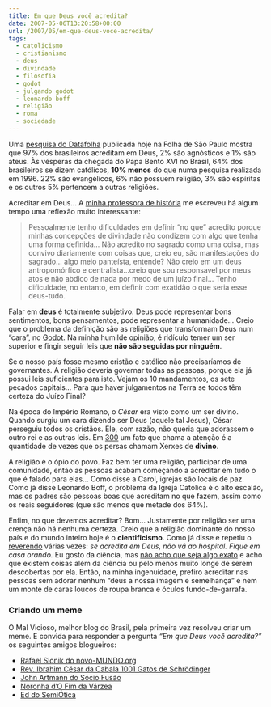 ```yaml
---
title: Em que Deus você acredita?
date: 2007-05-06T13:20:58+00:00
url: /2007/05/em-que-deus-voce-acredita/
tags:
  - catolicismo
  - cristianismo
  - deus
  - divindade
  - filosofia
  - godot
  - julgando godot
  - leonardo boff
  - religião
  - roma
  - sociedade
---
```


Uma [pesquisa do Datafolha][1] publicada hoje na Folha de São Paulo mostra que 97% dos brasileiros acreditam em Deus, 2% são agnósticos e 1% são ateus. Às vésperas da chegada do Papa Bento XVI no Brasil, 64% dos brasileiros se dizem católicos, **10% menos** do que numa pesquisa realizada em 1996. 22% são evangélicos, 6% não possuem religião, 3% são espíritas e os outros 5% pertencem a outras religiões.

Acreditar em Deus… A [minha professora de história][2] me escreveu há algum tempo uma reflexão muito interessante:

> Pessoalmente tenho dificuldades em definir “no que” acredito porque minhas concepções de divindade não condizem com algo que tenha uma forma definida… Não acredito no sagrado como uma coisa, mas convivo diariamente com coisas que, creio eu, são manifestações do sagrado… algo meio panteísta, entende? Não creio em um deus antropomórfico e centralista…creio que sou responsavel por meus atos e não abdico de nada por medo de um juízo final… Tenho dificuldade, no entanto, em definir com exatidão o que seria esse deus-tudo.

Falar em **deus** é totalmente subjetivo. Deus pode representar bons sentimentos, bons pensamentos, pode representar a humanidade… Creio que o problema da definição são as religiões que transformam Deus num “cara”, no [Godot][3]. Na minha humilde opinião, é ridículo temer um ser superior e fingir seguir leis que **não são seguidas por ninguém**.

Se o nosso país fosse mesmo cristão e católico não precisaríamos de governantes. A religião deveria governar todas as pessoas, porque ela já possui leis suficientes para isto. Vejam os 10 mandamentos, os sete pecados capitais… Para que haver julgamentos na Terra se todos têm certeza do Juízo Final?

Na época do Império Romano, o _César_ era visto como um ser divino. Quando surgiu um cara dizendo ser Deus (aquele tal Jesus), César perseguiu todos os cristãos. Ele, com razão, não queria que adorassem o outro rei e as outras leis. Em [300][4] um fato que chama a atenção é a quantidade de vezes que os persas chamam Xerxes de **divino**.

A religião é o ópio do povo. Faz bem ter uma religião, participar de uma comunidade, então as pessoas acabam começando a acreditar em tudo o que é falado para elas… Como disse a Carol, igrejas são locais de paz. Como já disse Leonardo Boff, o problema da Igreja Católica é o alto escalão, mas os padres são pessoas boas que acreditam no que fazem, assim como os reais seguidores (que são menos que metade dos 64%).

Enfim, no que devemos acreditar? Bom… Justamente por religião ser uma crença não há nenhuma certeza. Creio que a religião dominante do nosso país e do mundo inteiro hoje é o **cientificismo**. Como já disse e repetiu o [reverendo][5] várias vezes: _se acredita em Deus, não vá ao hospital. Fique em casa orando._ Eu gosto da ciência, mas [não acho que seja algo exato][6] e acho que existem coisas além da ciência ou pelo menos muito longe de serem descobertas por ela. Então, na minha ingenuidade, prefiro acreditar nas pessoas sem adorar nenhum “deus a nossa imagem e semelhança” e nem um monte de caras loucos de roupa branca e óculos fundo-de-garrafa.

### Criando um meme

O Mal Vicioso, melhor blog do Brasil, pela primeira vez resolveu criar um meme. E convida para responder a pergunta _“Em que Deus você acredita?”_ os seguintes amigos blogueiros:

- [Rafael Slonik do novo-MUNDO.org][7]
- [Rev. Ibrahim César da Cabala 1001 Gatos de Schrödinger][5]
- [John Artmann do Sócio Fusão][8]
- [Noronha d’O Fim da Várzea][9]
- [Ed do SemiÓtica][10]

[1]: http://datafolha.folha.uol.com.br/po/ver_po.php?session=447
[2]: http://cantodacotovia.blogspot.com/
[3]: http://1001gatos.org/julgandogodot-post/
[4]: http://www.imdb.com/title/tt0416449/
[5]: http://1001gatos.org/
[6]: http://malvicioso.com/2006/12/25/mundo-absurdo/
[7]: http://novo-mundo.org/log/
[8]: http://socio.johnartmann.com/
[9]: http://www.ofimdavarzea.com/
[10]: http://eddcaulfield.wordpress.com/
